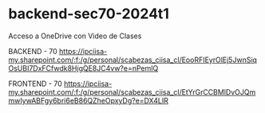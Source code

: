 # backend-sec70-2024t1
Acceso a OneDrive con Video de Clases

BACKEND - 70
https://ipciisa-my.sharepoint.com/:f:/g/personal/scabezas_ciisa_cl/EooRFIEyrOlEj5JwnSiqOsUBI7DxFCfwdk8HjgQE8JC4vw?e=nPemlQ

FRONTEND - 70
https://ipciisa-my.sharepoint.com/:f:/g/personal/scabezas_ciisa_cl/EtYrGrCCBMlDvOJQmmwIywABFgy6bri6eB86QZheOpxyDg?e=DX4LIR